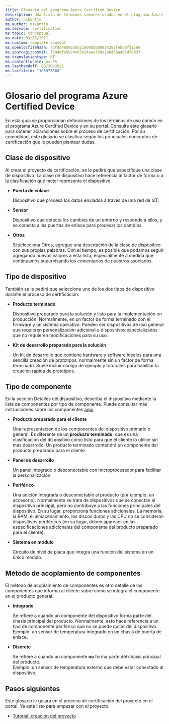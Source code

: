 ```yaml
---
title: Glosario del programa Azure Certified Device
description: Una lista de términos comunes usados en el programa Azure Certified Device
author: nikuntjo
ms.author: nikuntjo
ms.service: certification
ms.topic: conceptual
ms.date: 03/03/2021
ms.custom: template-concept
ms.openlocfilehash: 7dfdd4a89535621e08db8a8924282febdafd1569
ms.sourcegitcommit: f5448fe5b24c67e24aea769e1ab438a465dfe037
ms.translationtype: HT
ms.contentlocale: es-ES
ms.lasthandoff: 03/30/2021
ms.locfileid: "105975866"
---
```

# <a name="azure-certified-device-program-glossary"></a>Glosario del programa Azure Certified Device

En esta guía se proporcionan definiciones de los términos de uso común en el programa Azure Certified Device y en su portal. Consulte este glosario para obtener aclaraciones sobre el proceso de certificación. Por su comodidad, este glosario se clasifica según los principales conceptos de certificación que le pueden plantear dudas.

## <a name="device-class"></a>Clase de dispositivo

Al crear el proyecto de certificación, se le pedirá que especifique una clase de dispositivo. La clase de dispositivo hace referencia al factor de forma o a la clasificación que mejor represente el dispositivo.

- **Puerta de enlace**

    Dispositivo que procesa los datos enviados a través de una red de IoT.

- **Sensor**

    Dispositivo que detecta los cambios de un entorno y responde a ellos, y se conecta a las puertas de enlace para procesar los cambios.

- **Otros**

    Si selecciona Otros, agregue una descripción de la clase de dispositivo con sus propias palabras. Con el tiempo, es posible que podamos seguir agregando nuevos valores a esta lista, especialmente a medida que continuamos supervisando los comentarios de nuestros asociados.

## <a name="device-type"></a>Tipo de dispositivo

También se le pedirá que seleccione uno de los dos tipos de dispositivo durante el proceso de certificación.

- **Producto terminado**

    Dispositivo preparado para la solución y listo para la implementación en producción. Normalmente, en un factor de forma terminado con el firmware y un sistema operativo. Pueden ser dispositivos de uso general que requieren personalización adicional o dispositivos especializados que no requieren modificaciones para su uso.
- **Kit de desarrollo preparado para la solución**

    Un kit de desarrollo que contiene hardware y software ideales para una sencilla creación de prototipos, normalmente sin un factor de forma terminado. Suele incluir código de ejemplo y tutoriales para habilitar la creación rápida de prototipos.

## <a name="component-type"></a>Tipo de componente

En la sección Detalles del dispositivo, describa el dispositivo mediante la lista de componentes por tipo de componente. Puede consultar más instrucciones sobre los componentes [aquí](./how-to-using-the-components-feature.md).

- **Producto preparado para el cliente**

    Una representación de los componentes del dispositivo primario o general. Es diferente de un **producto terminado**, que es una clasificación del dispositivo como listo para que el cliente lo utilice sin más desarrollo. Un producto terminado contendrá un componente del producto preparado para el cliente.
- **Panel de desarrollo**

    Un panel integrado o desconectable con microprocesador para facilitar la personalización.
- **Periférico**

    Una adición integrada o desconectable al producto (por ejemplo, un accesorio). Normalmente se trata de dispositivos que se conectan al dispositivo principal, pero no contribuye a las funciones principales del dispositivo. En su lugar, proporciona funciones adicionales. La memoria, la RAM, el almacenamiento, los discos duros y las CPU no se consideran dispositivos periféricos (en su lugar, deben aparecer en las especificaciones adicionales del componente del producto preparado para el cliente).
- **Sistema en módulo**  

    Circuito de nivel de placa que integra una función del sistema en un único módulo.

## <a name="component-attachment-method"></a>Método de acoplamiento de componentes

El método de acoplamiento de componentes es otro detalle de los componentes que informa al cliente sobre cómo se integra el componente en el producto general.

- **Integrado**
 
    Se refiere a cuando un componente del dispositivo forma parte del chasis principal del producto. Normalmente, esto hace referencia a un tipo de componente periférico que no se puede quitar del dispositivo.  
    Ejemplo: un sensor de temperatura integrado en un chasis de puerta de enlace.

- **Discrete**

    Se refiere a cuando un componente **no** forma parte del chasis principal del producto.  
    Ejemplo: un sensor de temperatura externo que debe estar conectado al dispositivo.


## <a name="next-steps"></a>Pasos siguientes

Este glosario le guiará en el proceso de certificación del proyecto en el portal. Ya está listo para empezar con el proyecto.
- [Tutorial: creación del proyecto](./tutorial-01-creating-your-project.md)
